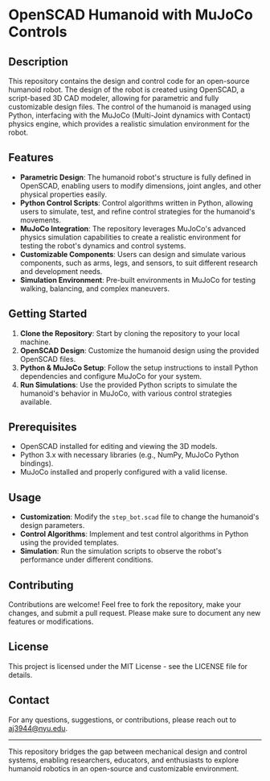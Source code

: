 # OpenSCAD Humanoid with MuJoCo Controls

## Description

This repository contains the design and control code for an open-source humanoid robot. The design of the robot is created using OpenSCAD, a script-based 3D CAD modeler, allowing for parametric and fully customizable design files. The control of the humanoid is managed using Python, interfacing with the MuJoCo (Multi-Joint dynamics with Contact) physics engine, which provides a realistic simulation environment for the robot.

## Features
- **Parametric Design**: The humanoid robot's structure is fully defined in OpenSCAD, enabling users to modify dimensions, joint angles, and other physical properties easily.
- **Python Control Scripts**: Control algorithms written in Python, allowing users to simulate, test, and refine control strategies for the humanoid's movements.
- **MuJoCo Integration**: The repository leverages MuJoCo's advanced physics simulation capabilities to create a realistic environment for testing the robot's dynamics and control systems.
- **Customizable Components**: Users can design and simulate various components, such as arms, legs, and sensors, to suit different research and development needs.
- **Simulation Environment**: Pre-built environments in MuJoCo for testing walking, balancing, and complex maneuvers.

## Getting Started
1. **Clone the Repository**: Start by cloning the repository to your local machine.
2. **OpenSCAD Design**: Customize the humanoid design using the provided OpenSCAD files.
3. **Python & MuJoCo Setup**: Follow the setup instructions to install Python dependencies and configure MuJoCo for your system.
4. **Run Simulations**: Use the provided Python scripts to simulate the humanoid's behavior in MuJoCo, with various control strategies available.

## Prerequisites
- OpenSCAD installed for editing and viewing the 3D models.
- Python 3.x with necessary libraries (e.g., NumPy, MuJoCo Python bindings).
- MuJoCo installed and properly configured with a valid license.

## Usage
- **Customization**: Modify the `step_bot.scad` file to change the humanoid's design parameters.
- **Control Algorithms**: Implement and test control algorithms in Python using the provided templates.
- **Simulation**: Run the simulation scripts to observe the robot's performance under different conditions.

## Contributing
Contributions are welcome! Feel free to fork the repository, make your changes, and submit a pull request. Please make sure to document any new features or modifications.

## License
This project is licensed under the MIT License - see the LICENSE file for details.

## Contact
For any questions, suggestions, or contributions, please reach out to aj3944@nyu.edu.

---

This repository bridges the gap between mechanical design and control systems, enabling researchers, educators, and enthusiasts to explore humanoid robotics in an open-source and customizable environment.
